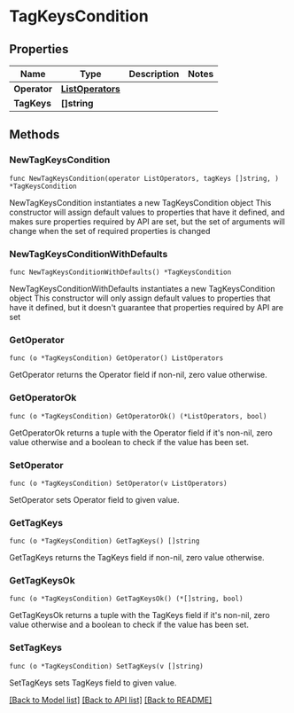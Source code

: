 # TagKeysCondition

## Properties

Name | Type | Description | Notes
------------ | ------------- | ------------- | -------------
**Operator** | [**ListOperators**](ListOperators.md) |  | 
**TagKeys** | **[]string** |  | 

## Methods

### NewTagKeysCondition

`func NewTagKeysCondition(operator ListOperators, tagKeys []string, ) *TagKeysCondition`

NewTagKeysCondition instantiates a new TagKeysCondition object
This constructor will assign default values to properties that have it defined,
and makes sure properties required by API are set, but the set of arguments
will change when the set of required properties is changed

### NewTagKeysConditionWithDefaults

`func NewTagKeysConditionWithDefaults() *TagKeysCondition`

NewTagKeysConditionWithDefaults instantiates a new TagKeysCondition object
This constructor will only assign default values to properties that have it defined,
but it doesn't guarantee that properties required by API are set

### GetOperator

`func (o *TagKeysCondition) GetOperator() ListOperators`

GetOperator returns the Operator field if non-nil, zero value otherwise.

### GetOperatorOk

`func (o *TagKeysCondition) GetOperatorOk() (*ListOperators, bool)`

GetOperatorOk returns a tuple with the Operator field if it's non-nil, zero value otherwise
and a boolean to check if the value has been set.

### SetOperator

`func (o *TagKeysCondition) SetOperator(v ListOperators)`

SetOperator sets Operator field to given value.


### GetTagKeys

`func (o *TagKeysCondition) GetTagKeys() []string`

GetTagKeys returns the TagKeys field if non-nil, zero value otherwise.

### GetTagKeysOk

`func (o *TagKeysCondition) GetTagKeysOk() (*[]string, bool)`

GetTagKeysOk returns a tuple with the TagKeys field if it's non-nil, zero value otherwise
and a boolean to check if the value has been set.

### SetTagKeys

`func (o *TagKeysCondition) SetTagKeys(v []string)`

SetTagKeys sets TagKeys field to given value.



[[Back to Model list]](../README.md#documentation-for-models) [[Back to API list]](../README.md#documentation-for-api-endpoints) [[Back to README]](../README.md)


